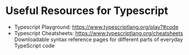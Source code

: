 # Useful Resources for Typescript

- Typescript Playground: https://www.typescriptlang.org/play?#code
- Typescript Cheatsheets: https://www.typescriptlang.org/cheatsheets Downloadable syntax reference pages for different parts of everyday TypeScript code
